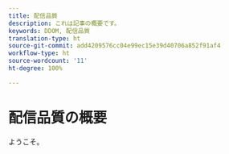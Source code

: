```yaml
---
title: 配信品質
description: これは記事の概要です。
keywords: DDOM, 配信品質
translation-type: ht
source-git-commit: add4209576cc04e99ec15e39d40706a852f91af4
workflow-type: ht
source-wordcount: '11'
ht-degree: 100%

---
```



# 配信品質の概要

ようこそ。

<!--
This is the landing page of the user guide. It should be the first list item in the TOC.md file.

See other user landing pages to get ideas.
-->
